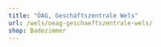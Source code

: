 ```yaml
---
title: "ÖAG, Geschäftszentrale Wels"
url: /wels/oeag-geschaeftszentrale-wels/
shop: Badezimmer
---
```

